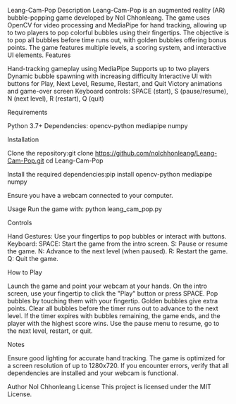 Leang-Cam-Pop
Description
Leang-Cam-Pop is an augmented reality (AR) bubble-popping game developed by Nol Chhonleang. The game uses OpenCV for video processing and MediaPipe for hand tracking, allowing up to two players to pop colorful bubbles using their fingertips. The objective is to pop all bubbles before time runs out, with golden bubbles offering bonus points. The game features multiple levels, a scoring system, and interactive UI elements.
Features

Hand-tracking gameplay using MediaPipe
Supports up to two players
Dynamic bubble spawning with increasing difficulty
Interactive UI with buttons for Play, Next Level, Resume, Restart, and Quit
Victory animations and game-over screen
Keyboard controls: SPACE (start), S (pause/resume), N (next level), R (restart), Q (quit)

Requirements

Python 3.7+
Dependencies:
opencv-python
mediapipe
numpy



Installation

Clone the repository:git clone https://github.com/nolchhonleang/Leang-Cam-Pop.git
cd Leang-Cam-Pop


Install the required dependencies:pip install opencv-python mediapipe numpy


Ensure you have a webcam connected to your computer.

Usage
Run the game with:
python leang_cam_pop.py

Controls

Hand Gestures: Use your fingertips to pop bubbles or interact with buttons.
Keyboard:
SPACE: Start the game from the intro screen.
S: Pause or resume the game.
N: Advance to the next level (when paused).
R: Restart the game.
Q: Quit the game.



How to Play

Launch the game and point your webcam at your hands.
On the intro screen, use your fingertip to click the "Play" button or press SPACE.
Pop bubbles by touching them with your fingertip. Golden bubbles give extra points.
Clear all bubbles before the timer runs out to advance to the next level.
If the timer expires with bubbles remaining, the game ends, and the player with the highest score wins.
Use the pause menu to resume, go to the next level, restart, or quit.

Notes

Ensure good lighting for accurate hand tracking.
The game is optimized for a screen resolution of up to 1280x720.
If you encounter errors, verify that all dependencies are installed and your webcam is functional.

Author
Nol Chhonleang
License
This project is licensed under the MIT License.